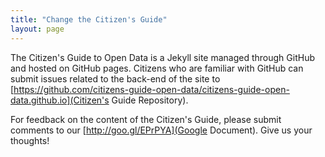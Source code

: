 ```yaml
---
title: "Change the Citizen's Guide"
layout: page
---
```


The Citizen's Guide to Open Data is a Jekyll site managed through GitHub and hosted on GitHub pages. Citizens who are familiar with GitHub can submit issues related to the back-end of the site to [https://github.com/citizens-guide-open-data/citizens-guide-open-data.github.io](Citizen's Guide Repository).

For feedback on the content of the Citizen's Guide, please submit comments to our [http://goo.gl/EPrPYA](Google Document). Give us your thoughts!
